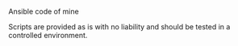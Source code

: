 Ansible code of mine

Scripts are provided as is with no liability and should be tested in a controlled environment.
